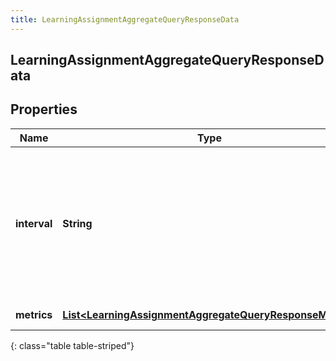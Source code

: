 ```yaml
---
title: LearningAssignmentAggregateQueryResponseData
---
```


## LearningAssignmentAggregateQueryResponseData

## Properties

| Name         | Type                                                                                                                                     | Description                                                                                                                                                                                                         | Notes      |
| ------------ | ---------------------------------------------------------------------------------------------------------------------------------------- | ------------------------------------------------------------------------------------------------------------------------------------------------------------------------------------------------------------------- | ---------- |
| **interval** | <!----><!---->**String**<!---->                                                                                                          | Specifies the range of due dates to be used for filtering. A maximum of 1 year can be specified in the range. Intervals are represented as an ISO-8601 string. For example: YYYY-MM-DDThh:mm:ss/YYYY-MM-DDThh:mm:ss | [optional] |
| **metrics**  | <!----><!---->[**List&lt;LearningAssignmentAggregateQueryResponseMetric&gt;**](LearningAssignmentAggregateQueryResponseMetric.md)<!----> | The list of aggregated metrics                                                                                                                                                                                      | [optional] |

{: class="table table-striped"}
